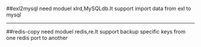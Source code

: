 ##exl2mysql need moduel xlrd,MySQLdb.It support import data from exl to mysql

***

##redis-copy need moduel redis,re.It support backup specific keys from one redis port to another